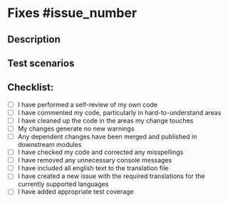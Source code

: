 # Fixes #issue_number

## Description

<!---
Include a summary of your change and how it solves the issue its related to
-->

## Test scenarios

<!---
Describe the test scenarios that you ran to verify your changes.
Include any relevant configuration to required to reproduce them.
-->

## Checklist:
<!---
You can remove the items that are not relevant for your project.
-->
-   [ ] I have performed a self-review of my own code
-   [ ] I have commented my code, particularly in hard-to-understand areas
-   [ ] I have cleaned up the code in the areas my change touches
-   [ ] My changes generate no new warnings
-   [ ] Any dependent changes have been merged and published in downstream modules
-   [ ] I have checked my code and corrected any misspellings
-   [ ] I have removed any unnecessary console messages
-   [ ] I have included all english text to the translation file
-   [ ] I have created a new issue with the required translations for the currently supported languages
-   [ ] I have added appropriate test coverage 
